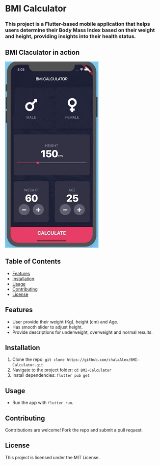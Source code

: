 # BMI Calculator

### This project is a Flutter-based mobile application that helps users determine their Body Mass Index based on their weight and height, providing insights into their health status. 

## BMI Claculator in action
![BMI Calculator in Action](assets/bmi-calc-demo-min.gif)

## Table of Contents
- [Features](#features)
- [Installation](#installation)
- [Usage](#usage)
- [Contributing](#contributing)
- [License](#license)

## Features
- User provide their weight (Kg), height (cm) and Age.
- Has smooth slider to adjust height.
- Provide descriptions for underweight, overweight and normal results.

## Installation
1. Clone the repo: `git clone https://github.com/chalaAlex/BMI-Calculator.git`
2. Navigate to the project folder: `cd BMI-Calculator`
3. Install dependencies: `flutter pub get`

## Usage
- Run the app with `flutter run`.

## Contributing
Contributions are welcome! Fork the repo and submit a pull request.

## License
This project is licensed under the MIT License.
